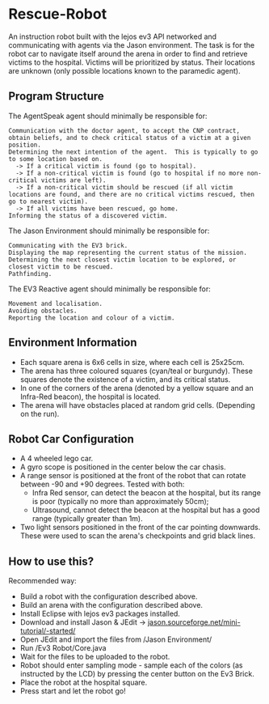 # Rescue-Robot
An instruction robot built with the lejos ev3 API networked and communicating with agents via the Jason environment.
The task is for the robot car to navigate itself around the arena in order to find and retrieve victims to the hospital.
Victims will be prioritized by status. Their locations are unknown (only possible locations known to the paramedic agent). 

## Program Structure
The AgentSpeak agent should minimally be responsible for:

    Communication with the doctor agent, to accept the CNP contract, obtain beliefs, and to check critical status of a victim at a given position.
    Determining the next intention of the agent.  This is typically to go to some location based on.
      -> If a critical victim is found (go to hospital).
      -> If a non-critical victim is found (go to hospital if no more non-critical victims are left).
      -> If a non-critical victim should be rescued (if all victim locations are found, and there are no critical victims rescued, then go to nearest victim).
      -> If all victims have been rescued, go home.
    Informing the status of a discovered victim.

The Jason Environment should minimally be responsible for:

    Communicating with the EV3 brick.
    Displaying the map representing the current status of the mission.
    Determining the next closest victim location to be explored, or closest victim to be rescued.
    Pathfinding.

The EV3 Reactive agent should minimally be responsible for:

    Movement and localisation.
    Avoiding obstacles.
    Reporting the location and colour of a victim.

## Environment Information
- Each square arena is 6x6 cells in size, where each cell is 25x25cm.
- The arena has three coloured squares (cyan/teal or burgundy). These squares denote the existence of a victim, and its critical status.
- In one of the corners of the arena (denoted by a yellow square and an Infra-Red beacon), the hospital is located.
- The arena will have obstacles placed at random grid cells. (Depending on the run).

## Robot Car Configuration
- A 4 wheeled lego car.
- A gyro scope is positioned in the center below the car chasis.
- A range sensor is positioned at the front of the robot that can rotate between -90 and +90 degrees. Tested with both: 
  - Infra Red sensor, can detect the beacon at the hospital, but its range is poor (typically no more than approximately 50cm);
  - Ultrasound, cannot detect the beacon at the hospital but has a good range (typically greater than 1m).
- Two light sensors positioned in the front of the car pointing downwards. These were used to scan the arena's checkpoints and grid black lines. 

## How to use this? 
Recommended way:
- Build a robot with the configuration described above.
- Build an arena with the configuration described above.
- Install Eclipse with lejos ev3 packages installed.
- Download and install Jason & JEdit -> [jason.sourceforge.net/mini-tutorial/-started/](jason.sourceforge.net/mini-tutorial/-started/)
- Open JEdit and import the files from /Jason Environment/
- Run /Ev3 Robot/Core.java
- Wait for the files to be uploaded to the robot.
- Robot should enter sampling mode - sample each of the colors (as instructed by the LCD) by pressing the center button on the Ev3 Brick.
- Place the robot at the hospital square.
- Press start and let the robot go!
